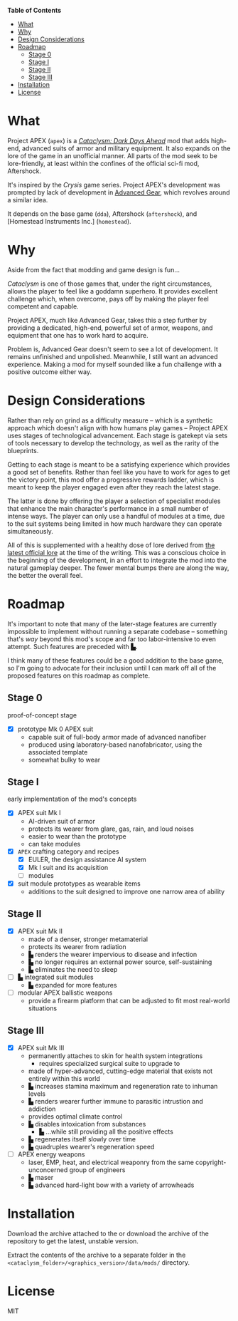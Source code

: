 <!-- START doctoc generated TOC please keep comment here to allow auto update -->
<!-- DON'T EDIT THIS SECTION, INSTEAD RE-RUN doctoc TO UPDATE -->
**Table of Contents**  

- [What](#what)
- [Why](#why)
- [Design Considerations](#design-considerations)
- [Roadmap](#roadmap)
  - [Stage 0](#stage-0)
  - [Stage I](#stage-i)
  - [Stage II](#stage-ii)
  - [Stage III](#stage-iii)
- [Installation](#installation)
- [License](#license)

<!-- END doctoc generated TOC please keep comment here to allow auto update -->

# What

Project APEX (`apex`) is a [*Cataclysm: Dark Days Ahead*](http://github.com/cleverRaven/Cataclysm-DDA) mod that adds high-end, advanced suits of armor and military equipment. It also expands on the lore of the game in an unofficial manner. All parts of the mod seek to be lore-friendly, at least within the confines of the official sci-fi mod, Aftershock.

It's inspired by the *Crysis* game series. Project APEX's development was prompted by lack of development in [Advanced Gear](https://github.com/Lorith/AdvancedGear-CDDA-Mod), which revolves around a similar idea.

It depends on the base game (`dda`), Aftershock (`aftershock`), and [Homestead Instruments Inc.] (`homestead`).

# Why

Aside from the fact that modding and game design is fun...

*Cataclysm* is one of those games that, under the right circumstances, allows the player to feel like a goddamn superhero. It provides excellent challenge which, when overcome, pays off by making the player feel competent and capable.

Project APEX, much like Advanced Gear, takes this a step further by providing a dedicated, high-end, powerful set of armor, weapons, and equipment that one has to work hard to acquire.

Problem is, Advanced Gear doesn't seem to see a lot of development. It remains unfinished and unpolished. Meanwhile, I still want an advanced experience. Making a mod for myself sounded like a fun challenge with a positive outcome either way.

# Design Considerations

Rather than rely on grind as a difficulty measure – which is a synthetic approach which doesn't align with how humans play games – Project APEX uses stages of technological advancement. Each stage is gatekept via sets of tools necessary to develop the technology, as well as the rarity of the blueprints.

Getting to each stage is meant to be a satisfying experience which provides a good set of benefits. Rather than feel like you have to work for ages to get the victory point, this mod offer a progressive rewards ladder, which is meant to keep the player engaged even after they reach the latest stage.

The latter is done by offering the player a selection of specialist modules that enhance the main character's performance in a small number of intense ways. The player can only use a handful of modules at a time, due to the suit systems being limited in how much hardware they can operate simultaneously.

All of this is supplemented with a healthy dose of lore derived from [the latest official lore](https://cataclysmdda.org/design-doc/) at the time of the writing. This was a conscious choice in the beginning of the development, in an effort to integrate the mod into the natural gameplay deeper. The fewer mental bumps there are along the way, the better the overall feel.

# Roadmap

It's important to note that many of the later-stage features are currently impossible to implement without running a separate codebase – something that's *way* beyond this mod's scope and far too labor-intensive to even attempt. Such features are preceded with ▙.

I think many of these features could be a good addition to the base game, so I'm going to advocate for their inclusion until I can mark off all of the proposed features on this roadmap as complete.

## Stage 0

proof-of-concept stage

- [x] prototype Mk 0 APEX suit
  - capable suit of full-body armor made of advanced nanofiber
  - produced using laboratory-based nanofabricator, using the associated template
  - somewhat bulky to wear

## Stage I

early implementation of the mod's concepts

- [x] APEX suit Mk I
  - AI-driven suit of armor
  - protects its wearer from glare, gas, rain, and loud noises
  - easier to wear than the prototype
  - can take modules
- [x] `APEX` crafting category and recipes
  - [x] EULER, the design assistance AI system
  - [x] Mk I suit and its acquisition
  - [ ] modules
- [x] suit module prototypes as wearable items
  - additions to the suit designed to improve one narrow area of ability

## Stage II

- [x] APEX suit Mk II
  - made of a denser, stronger metamaterial
  - protects its wearer from radiation
  - ▙ renders the wearer impervious to disease and infection
  - ▙ no longer requires an external power source, self-sustaining
  - ▙ eliminates the need to sleep
- [ ] ▙ integrated suit modules
  - ▙ expanded for more features
- [ ] modular APEX ballistic weapons
  - provide a firearm platform that can be adjusted to fit most real-world situations

## Stage III

- [x] APEX suit Mk III
  - permanently attaches to skin for health system integrations
    - requires specialized surgical suite to upgrade to
  - made of hyper-advanced, cutting-edge material that exists not entirely within this world
  - ▙ increases stamina maximum and regeneration rate to inhuman levels
  - ▙ renders wearer further immune to parasitic intrustion and addiction
  - provides optimal climate control
  - ▙ disables intoxication from substances
    - ▙ ...while still providing all the positive effects
  - ▙ regenerates itself slowly over time
  - ▙ quadruples wearer's regeneration speed
- [ ] APEX energy weapons
  - laser, EMP, heat, and electrical weaponry from the same copyright-unconcerned group of engineers
  - ▙ maser
  - ▙ advanced hard-light bow with a variety of arrowheads

# Installation

Download the archive attached to the or download the archive of the repository to get the latest, unstable version.

Extract the contents of the archive to a separate folder in the `<cataclysm_folder>/<graphics_version>/data/mods/` directory.

# License

MIT
